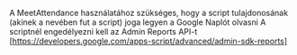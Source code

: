 A MeetAttendance használatához szükséges, hogy a script tulajdonosának (akinek a nevében fut a script) joga legyen a Google Naplót olvasni
A scriptnél engedélyezni kell az Admin Reports API-t [https://developers.google.com/apps-script/advanced/admin-sdk-reports]

